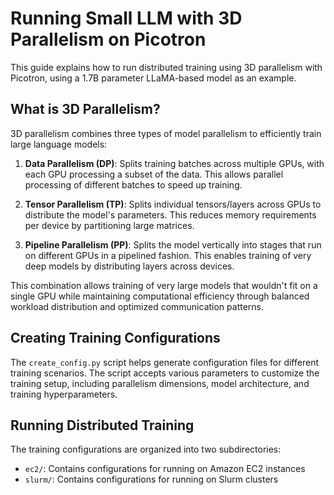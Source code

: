 # Running Small LLM with 3D Parallelism on Picotron 

This guide explains how to run distributed training using 3D parallelism with Picotron, using a 1.7B parameter LLaMA-based model as an example.

## What is 3D Parallelism?

3D parallelism combines three types of model parallelism to efficiently train large language models:

1. **Data Parallelism (DP)**: Splits training batches across multiple GPUs, with each GPU processing a subset of the data. This allows parallel processing of different batches to speed up training.

2. **Tensor Parallelism (TP)**: Splits individual tensors/layers across GPUs to distribute the model's parameters. This reduces memory requirements per device by partitioning large matrices.

3. **Pipeline Parallelism (PP)**: Splits the model vertically into stages that run on different GPUs in a pipelined fashion. This enables training of very deep models by distributing layers across devices.

This combination allows training of very large models that wouldn't fit on a single GPU while maintaining computational efficiency through balanced workload distribution and optimized communication patterns.

## Creating Training Configurations

The `create_config.py` script helps generate configuration files for different training scenarios. The script accepts various parameters to customize the training setup, including parallelism dimensions, model architecture, and training hyperparameters.

## Running Distributed Training

The training configurations are organized into two subdirectories:

- `ec2/`: Contains configurations for running on Amazon EC2 instances
- `slurm/`: Contains configurations for running on Slurm clusters
